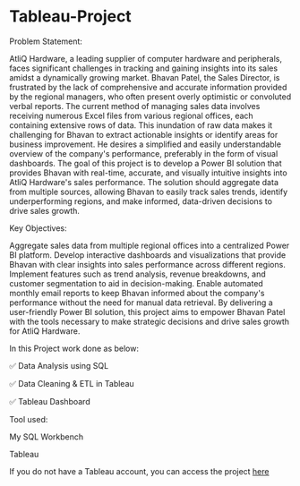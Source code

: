 # Tableau-Project

Problem Statement:

AtliQ Hardware, a leading supplier of computer hardware and peripherals, faces significant challenges in tracking and gaining insights into its sales amidst a dynamically growing market. Bhavan Patel, the Sales Director, is frustrated by the lack of comprehensive and accurate information provided by the regional managers, who often present overly optimistic or convoluted verbal reports. The current method of managing sales data involves receiving numerous Excel files from various regional offices, each containing extensive rows of data. This inundation of raw data makes it challenging for Bhavan to extract actionable insights or identify areas for business improvement. He desires a simplified and easily understandable overview of the company's performance, preferably in the form of visual dashboards. The goal of this project is to develop a Power BI solution that provides Bhavan with real-time, accurate, and visually intuitive insights into AtliQ Hardware's sales performance. The solution should aggregate data from multiple sources, allowing Bhavan to easily track sales trends, identify underperforming regions, and make informed, data-driven decisions to drive sales growth.

Key Objectives:

Aggregate sales data from multiple regional offices into a centralized Power BI platform. Develop interactive dashboards and visualizations that provide Bhavan with clear insights into sales performance across different regions. Implement features such as trend analysis, revenue breakdowns, and customer segmentation to aid in decision-making. Enable automated monthly email reports to keep Bhavan informed about the company's performance without the need for manual data retrieval. By delivering a user-friendly Power BI solution, this project aims to empower Bhavan Patel with the tools necessary to make strategic decisions and drive sales growth for AtliQ Hardware.

In this Project work done as below:

✅ Data Analysis using SQL

✅ Data Cleaning & ETL in Tableau

✅ Tableau Dashboard



Tool used:

My SQL Workbench

Tableau

If you do not have a Tableau account, you can access the project [here](https://github.com/BharatJethani2024/Tableau-Project/blob/main/Tableu%20Profit%20and%20Revenue%20Analysis%20Sales%20insights.pdf)
